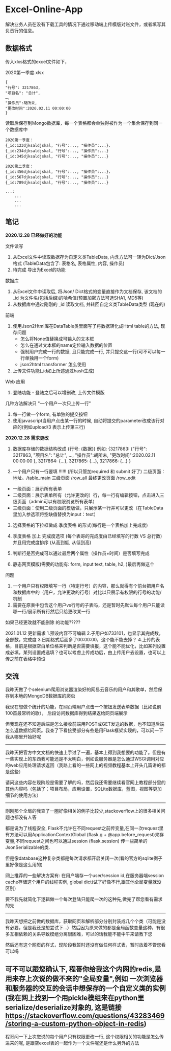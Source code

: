 # Excel-Online-App
 
解决业务人员在没有下载工具的情况下通过移动端上传模版对账文件，或者填写其负责行的信息。



## 数据格式
传入xlxs格式的excel文件如下，

2020第一季度.xlsx
```
{
"行号": 3217863, 
"项目名": "总计",
…, 
"操作员":胡所未,
"更改时间":2020.02.11 00:00:00 
}
```

读取后保存到Mongo数据库，每一个表格都会单独得被作为一个集合保存到同一个数据库中
```
2020第一季度：
{_id:123djksaldjskal, "行号":..., "操作员":...}，
{_id:234djksaldjskal, "行号":..., "操作员":...}
{_id:345djksaldjskal, "行号":..., "操作员":...}

2020第二季度：
{_id:456djksaldjskal, "行号":..., "操作员":...}，
{_id:567djksaldjskal, "行号":..., "操作员":...}
{_id:789djksaldjskal, "行号":..., "操作员":...}

...:
    ...
    ...
    ...
```



## 笔记

**2020.12.28 已经做好的功能**

文件读写
1. 从Excel文件中读取数据存为自定义类TableData, 内含方法可一转为Dict/Json格式 (TableData包含了: 表格名, 表格属性, 内容, 操作员)
2. 待完成 导出为Excel的功能

数据库
1. 从Excel文件中读取后, 将Json/ Dict格式的变量直接作为文档保存, 该文档的 _id 为文件名(包括后缀)的哈希值(预置加密方法可选SHA1, MD5等)
2. 从数据库中通过刚刚的 _id 读取文档, 并转回自定义类TableData类型 (现在的)

前端
1. 使用Json2Html库在DataTable类里面写了将数据转化成Html table的方法, 现存问题
    - 怎么将None值替换成可输入的文本框
    - 怎么在通过文本框的name定位输入数据的位置
    - 强制用户完成一行的数据, 且只能完成一行, 并只提交这一行(可不可以每一行单独用一个form)
    - json2html transformer 怎么使用
2. 上传文件功能(_id如上所述通过hash生成)

Web 应用
1. 登陆功能 - 登陆之后可以增删改, 上传文件模版


几种方法解决只 "一个用户一次只上传一行"
1. 每一行做一个form, 有单独的提交按钮
2. 使用javascript当用户点击某一行的时候, 自动将提交的parameter改成该行对应的(例如upload/3 表示上传第三行)


**2020.12.28 需求更改**


1. 数据库存储的数据结构改成 {行号: {数据}}
	例如: 
	{3217863: 
		{"行号": 3217863, 
		"项目名": "总计",
		…, 
		"操作员":胡所未,
		"更改时间":2020.02.11 00:00:00 },
	3217864: {…},
	3217865: {…},
	3217866: {…}
	}

2. 一个用户只有一行要填 !!!!!! (所以只管加required 和 submit 好了) 二级页面：地址。/table_main 三级页面 /row_all 最终更改页面 /row_edit

- 一级页面：展示所有表单
- 二级页面：展示表单所有（允许更改的）行，每一行有编辑按钮，点击进入三级页面（admin可以有权限浏览所有表单）
- 三级页面：使用二级页面的模版做，只展示某一行并可以更改（在TableData里加入参选项将空缺值替换为input：text）


3. 选择表格的下拉框做成 季度表格 的形式(每行是一个表格加上完成度)

4. 季度表格 加上 完成度选项 (每个表哥的完成度由已经填写的行数 VS 总行数) 并且用完成度排序 (从高到低, 从低到高)

5. 判断行是否完成可以通过最后两个属性（操作员+时间）是否填写完成

6. 静态网页模版(需要的功能有: form, input text, table, h2, )最后再做这个


问题
1. 一个用户只有权限填写一行（特定行号）的内容，那么就得有个前台把用户名和数据库中的（用户，允许更改的行号）对比以只展示有权限的行号的功能/机制
2. 需要在原表中包含这个用户vs行号的子表吗，还是暂时先默认每个用户只能读哪一行/展示所有行然后只给更改某一行

如果已经更改就不能删除 的功能?????


2021.01.12
更新需求
1.预设内容不可编辑
2.子用户如733101，也显示其完成数，全部数，完成度
3.日期格式后面多了00:00:00，这个能不能去掉？
4.上传的表格，目前是根据空白单位格来判断是否需要填报，这个能不能优化，比如某列设置成必填，某列设置成选填？也可以考虑上传成功后，由上传用户去设置，也可以上传之前在表格中预设


## 交流
我昨天做了个selenium爬用浏览器渲染好的网易云音乐的用户和其歌单，然后保存到本地的MongoDB数据库的爬虫

我现在想做个统计的功能，在网页端用户点击一个按钮发送表单数据（比如说前100首最常听的歌）， 后段访问数据库得到结果返给网页端展示

但我现在还不知道后端是怎么接收前端用POST或GET发送的数据，也不知道后端怎么返数据给网页。我查了下看接受部分有些是用Flask框架实现的，可以问一下我从哪里开始好呢

----------

我昨天把官方中文文档的快速上手过了一遍，基本上得到我想要的功能了。但是有一些实现上的东西我可能还是不太明白，例如说服务器是怎么通过WSGI调用对应的web应用处理请求返回（我路上看的一些网上的视频教程基本上开头几篇讲的都是这些）

请问这些内容在现阶段是需要了解的吗，然后我还需要继续看官网上教程部分里的其他内容吗（包括了：项目布局，应用设置，SQLite数据库，蓝图，视图等更加细节的使用方法）


----------

刚刚那个全局的我查了一圈好像相关的例子比较少,stackoverflow上的很多相关问题也都没有人答

都是说为了线程安全, Flask不允许在不同request之前传变量,在同一次request里有方法可以用ApplicationContextGlobal (flask.g + @app.before_request)来存变量,不同request之间也可以通过session (flask.session) 传一些简单的JsonSerializable的类. 

但是像database这种复杂类都是每次请求都开启关闭一次(看的官方的sqlite例子里好像是这么用的)

网上推荐的一些解决方案有: 在用户端存一个user/session id,在服务器端session cache存储这个用户的线程实例, global dict(试了好像不行,跟其他全局变量就没区别)

要不我先就简化下逻辑做一个每次登陆只能爬一次的这种先,做完了帮您看有需求的先

----------

我昨天想把之前做的数据库，获取网页和解析部分分别封装成几个个类（可能是没有必要，但是我还是想尝试下...）然后因为原来做的都是全局函数变量这种，有很多互相依赖的关系导致模组分离很困难，可以的话我能不能中午来请教下您

然后还有这个网页的样式，现阶段我暂时还没有做任何样式表，暂时放着不管您看可以吗

可不可以跟您确认下, 程哥你给我这个内网的redis,是用来存上次说的做不来的"全局变量",例如 一次浏览器和服务器的交互的会话中想保存的一个自定义类的实例 (我在网上找到一个用pickle模组来在python里serialize/deserialize对象的, 这是链接 https://stackoverflow.com/questions/43283469/storing-a-custom-python-object-in-redis)
---------- 

程哥问一下上次您说的每个用户只有权限更改一行, 这个权限相关的功能是怎么传进来的呢, 是跟空excel表的一起作为一个文件呢还是什么另外的方法

